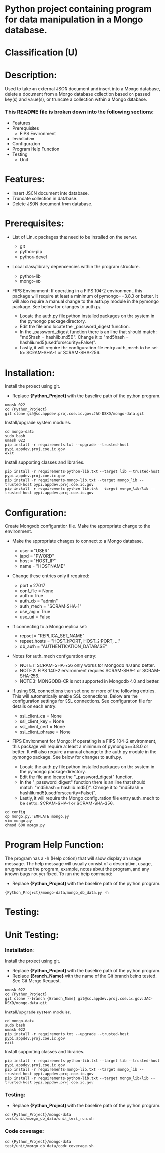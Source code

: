 # Python project containing program for data manipulation in a Mongo database.
# Classification (U)

# Description:
  Used to take an external JSON document and insert into a Mongo database, delete a document from a Mongo database collection based on passed key(s) and value(s), or truncate a collection within a Mongo database.


###  This README file is broken down into the following sections:
  * Features
  * Prerequisites
    - FIPS Environment
  * Installation
  * Configuration
  * Program Help Function
  * Testing
    - Unit


# Features:
  * Insert JSON document into database.
  * Truncate collection in database.
  * Delete JSON document from database.

# Prerequisites:

  * List of Linux packages that need to be installed on the server.
    - git
    - python-pip
    - python-devel

  * Local class/library dependencies within the program structure.
    - python-lib
    - mongo-lib

  * FIPS Environment:  If operating in a FIPS 104-2 environment, this package will require at least a minimum of pymongo==3.8.0 or better.  It will also require a manual change to the auth.py module in the pymongo package.  See below for changes to auth.py.
    - Locate the auth.py file python installed packages on the system in the pymongo package directory.
    - Edit the file and locate the \_password_digest function.
    - In the \_password_digest function there is an line that should match: "md5hash = hashlib.md5()".  Change it to "md5hash = hashlib.md5(usedforsecurity=False)".
    - Lastly, it will require the configuration file entry auth_mech to be set to: SCRAM-SHA-1 or SCRAM-SHA-256.


# Installation:

Install the project using git.
  * Replace **{Python_Project}** with the baseline path of the python program.

```
umask 022
cd {Python_Project}
git clone git@sc.appdev.proj.coe.ic.gov:JAC-DSXD/mongo-data.git
```

Install/upgrade system modules.

```
cd mongo-data
sudo bash
umask 022
pip install -r requirements.txt --upgrade --trusted-host pypi.appdev.proj.coe.ic.gov
exit
```

Install supporting classes and libraries.
```
pip install -r requirements-python-lib.txt --target lib --trusted-host pypi.appdev.proj.coe.ic.gov
pip install -r requirements-mongo-lib.txt --target mongo_lib --trusted-host pypi.appdev.proj.coe.ic.gov
pip install -r requirements-python-lib.txt --target mongo_lib/lib --trusted-host pypi.appdev.proj.coe.ic.gov
```

# Configuration:

Create Mongodb configuration file.
Make the appropriate change to the environment.
  * Make the appropriate changes to connect to a Mongo database.
    - user = "USER"
    - japd = "PWORD"
    - host = "HOST_IP"
    - name = "HOSTNAME"

  * Change these entries only if required:
    - port = 27017
    - conf_file = None
    - auth = True
    - auth_db = "admin"
    - auth_mech = "SCRAM-SHA-1"
    - use_arg = True
    - use_uri = False

  * If connecting to a Mongo replica set:
    - repset = "REPLICA_SET_NAME"
    - repset_hosts = "HOST_1:PORT, HOST_2:PORT, ..."
    - db_auth = "AUTHENTICATION_DATABASE"

  * Notes for auth_mech configuration entry:
    - NOTE 1:  SCRAM-SHA-256 only works for Mongodb 4.0 and better.
    - NOTE 2:  FIPS 140-2 environment requires SCRAM-SHA-1 or SCRAM-SHA-256.
    - NOTE 3:  MONGODB-CR is not supported in Mongodb 4.0 and better.

  * If using SSL connections then set one or more of the following entries.  This will automatically enable SSL connections. Below are the configuration settings for SSL connections.  See configuration file for details on each entry:
    - ssl_client_ca = None
    - ssl_client_key = None
    - ssl_client_cert = None
    - ssl_client_phrase = None

  * FIPS Environment for Mongo:  If operating in a FIPS 104-2 environment, this package will require at least a minimum of pymongo==3.8.0 or better.  It will also require a manual change to the auth.py module in the pymongo package.  See below for changes to auth.py.
    - Locate the auth.py file python installed packages on the system in the pymongo package directory.
    - Edit the file and locate the "_password_digest" function.
    - In the "\_password_digest" function there is an line that should match: "md5hash = hashlib.md5()".  Change it to "md5hash = hashlib.md5(usedforsecurity=False)".
    - Lastly, it will require the Mongo configuration file entry auth_mech to be set to: SCRAM-SHA-1 or SCRAM-SHA-256.

```
cd config
cp mongo.py.TEMPLATE mongo.py
vim mongo.py
chmod 600 mongo.py
```


# Program Help Function:

  The program has a -h (Help option) that will show display an usage message.  The help message will usually consist of a description, usage, arugments to the program, example, notes about the program, and any known bugs not yet fixed.  To run the help command:
  * Replace **{Python_Project}** with the baseline path of the python program.

```
{Python_Project}/mongo-data/mongo_db_data.py -h
```


# Testing:

# Unit Testing:

### Installation:

Install the project using git.
  * Replace **{Python_Project}** with the baseline path of the python program.
  * Replace **{Branch_Name}** with the name of the Git branch being tested.  See Git Merge Request.

```
umask 022
cd {Python_Project}
git clone --branch {Branch_Name} git@sc.appdev.proj.coe.ic.gov:JAC-DSXD/mongo-data.git
```

Install/upgrade system modules.

```
cd mongo-data
sudo bash
umask 022
pip install -r requirements.txt --upgrade --trusted-host pypi.appdev.proj.coe.ic.gov
exit
```

Install supporting classes and libraries.

```
pip install -r requirements-python-lib.txt --target lib --trusted-host pypi.appdev.proj.coe.ic.gov
pip install -r requirements-mongo-lib.txt --target mongo_lib --trusted-host pypi.appdev.proj.coe.ic.gov
pip install -r requirements-python-lib.txt --target mongo_lib/lib --trusted-host pypi.appdev.proj.coe.ic.gov
```


### Testing:
  * Replace **{Python_Project}** with the baseline path of the python program.

```
cd {Python_Project}/mongo-data
test/unit/mongo_db_data/unit_test_run.sh
```

### Code coverage:

```
cd {Python_Project}/mongo-data
test/unit/mongo_db_data/code_coverage.sh
```

